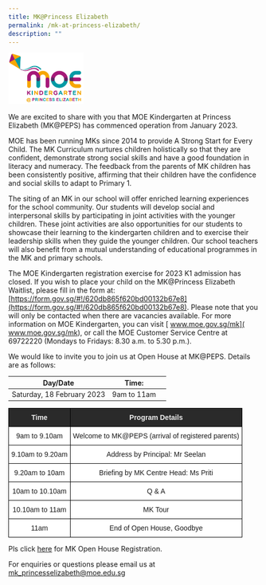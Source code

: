 ```yaml
---
title: MK@Princess Elizabeth
permalink: /mk-at-princess-elizabeth/
description: ""
---
```

<img src="/images/mkpeps.jpg" 
     style="width:30%">

We are excited to share with you that MOE Kindergarten at Princess Elizabeth (MK@PEPS) has commenced operation from January 2023. 

MOE has been running MKs since 2014 to provide A Strong Start for Every Child. The MK Curriculum nurtures children holistically so that they are confident, demonstrate strong social skills and have a good foundation in literacy and numeracy. The feedback from the parents of MK children has been consistently positive, affirming that their children have the confidence and social skills to adapt to Primary 1.

The siting of an MK in our school will offer enriched learning experiences for the school community. Our students will develop social and interpersonal skills by participating in joint activities with the younger children. These joint activities are also opportunities for our students to showcase their learning to the kindergarten children and to exercise their leadership skills when they guide the younger children. Our school teachers will also benefit from a mutual understanding of educational programmes in the MK and primary schools. 

The MOE Kindergarten registration exercise for 2023 K1 admission has closed.  If you wish to place your child on the MK@Princess Elizabeth Waitlist, please fill in the form at: [https://form.gov.sg/#!/620db865f620bd00132b67e8](https://form.gov.sg/#!/620db865f620bd00132b67e8). Please note that you will only be contacted when there are vacancies available. For more information on MOE Kindergarten, you can visit [ www.moe.gov.sg/mk]( www.moe.gov.sg/mk), or call the MOE Customer Service Centre at 69722220 (Mondays to Fridays: 8.30 a.m. to 5.30 p.m.). <br>

We would like to invite you to join us at Open House at MK@PEPS. Details are as follows:


| Day/Date |Time: | |
| -------- | -------- | -------- |
| Saturday, 18 February 2023     | 9am to 11am     |

<style type="text/css">
.tg  {border-collapse:collapse;border-spacing:0;}
.tg td{border-color:black;border-style:solid;border-width:1px;font-family:Arial, sans-serif;font-size:14px;
  overflow:hidden;padding:10px 5px;word-break:normal;}
.tg th{border-color:black;border-style:solid;border-width:1px;font-family:Arial, sans-serif;font-size:14px;
  font-weight:normal;overflow:hidden;padding:10px 5px;word-break:normal;}
.tg .tg-2705{background-color:#2A2A2A;color:#EEE;font-weight:bold;text-align:center;vertical-align:middle}
.tg .tg-f4yw{background-color:#FFF;text-align:center;vertical-align:middle}
</style>
<table class="tg">
<thead>
  <tr>
    <th class="tg-2705"><span style="color:#EEE;background-color:#2A2A2A">Time</span></th>
    <th class="tg-2705"><span style="color:#EEE;background-color:#2A2A2A"> Program Details</span></th>
  </tr>
</thead>
<tbody>
  <tr>
    <td class="tg-f4yw">9am to 9.10am</td>
    <td class="tg-f4yw">Welcome to MK@PEPS (arrival of registered parents)</td>
  </tr>
  <tr>
    <td class="tg-f4yw">9.10am to 9.20am</td>
    <td class="tg-f4yw">Address by Principal: Mr Seelan<br></td>
  </tr>
  <tr>
    <td class="tg-f4yw">9.20am to 10am</td>
    <td class="tg-f4yw">Briefing by MK Centre Head: Ms Priti</td>
  </tr>
  <tr>
    <td class="tg-f4yw">10am to 10.10am</td>
    <td class="tg-f4yw">Q & A </td>
  </tr>
  <tr>
    <td class="tg-f4yw">10.10am to 11am</td>
    <td class="tg-f4yw">MK Tour </td>
  </tr>
  <tr>
    <td class="tg-f4yw">11am</td>
    <td class="tg-f4yw">End of Open House, Goodbye </td>
  </tr>
</tbody>
</table>
     
Pls click [here](https://go.gov.sg/mkopenhouse2023pmk) for MK Open House Registration. <br>
 
For enquiries or questions please email us at [mk\_princesselizabeth@moe.edu.sg](mailto:mk_princesselizabeth@moe.edu.sg)